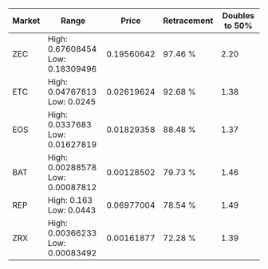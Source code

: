 | Market | Range | Price| Retracement | Doubles to 50% |
| --- | --- | --- | --- | --- |
| ZEC | High: 0.67608454<br />Low: 0.18309496 | 0.19560642 | 97.46 % | 2.20 |
| ETC | High: 0.04767813<br />Low: 0.0245 | 0.02619624 | 92.68 % | 1.38 |
| EOS | High: 0.0337683<br />Low: 0.01627819 | 0.01829358 | 88.48 % | 1.37 |
| BAT | High: 0.00288578<br />Low: 0.00087812 | 0.00128502 | 79.73 % | 1.46 |
| REP | High: 0.163<br />Low: 0.0443 | 0.06977004 | 78.54 % | 1.49 |
| ZRX | High: 0.00366233<br />Low: 0.00083492 | 0.00161877 | 72.28 % | 1.39 |
